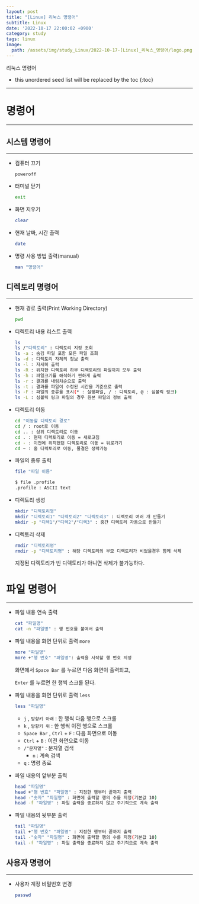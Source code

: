 ```yaml
---
layout: post
title: "[Linux] 리눅스 명령어"
subtitle: Linux
date: '2022-10-17 22:00:02 +0900'
category: study
tags: linux
image:
  path: /assets/img/study_Linux/2022-10-17-[Linux]_리눅스_명령어/logo.png
---
```


리눅스 명령어

<!--more-->

* this unordered seed list will be replaced by the toc
{:toc}

<hr/>

# 명령어

---

## 시스템 명령어

---

- 컴퓨터 끄기
    
    ```bash
    poweroff
    ```
    
- 터미널 닫기
    
    ```bash
    exit
    ```
    
- 화면 지우기
    
    ```bash
    clear
    ```
    
- 현재 날짜, 시간 출력
    
    ```bash
    date
    ```
    
- 명령 사용 방법 출력(manual)
    
    ```bash
    man "명령어"
    ```
    

## 디렉토리 명령어

---

- 현재 경로 출력(Print Working Directory)
    
    ```bash
    pwd
    ```
    
- 디렉토리 내용 리스트 출력
    
    ```bash
    ls
    ls /"디렉토리" : 디렉토리 지정 조회
    ls -a : 숨김 파일 포함 모든 파일 조회
    ls -d : 디렉토리 자체의 정보 출력
    ls -l : 자세히 출력
    ls -R : 위치한 디렉토리 하부 디렉토리의 파일까지 모두 출력
    ls -h : 파일크기를 해석하기 편하게 출력
    ls -r : 결과를 내림차순으로 출력
    ls -t : 결과를 파일이 수정된 시간을 기준으로 출력
    ls -F : 파일의 종류를 표시(* : 실행파일, / : 디렉토리, @ : 심볼릭 링크)
    ls -L : 심볼릭 링크 파일의 경우 원본 파일의 정보 출력
    ```
    
- 디렉토리 이동
    
    ```bash
    cd "이동할 디렉토리 경로"
    cd / : root로 이동
    cd .. : 상위 디렉토리로 이동
    cd . : 현재 디렉토리로 이동 = 새로고침
    cd - : 이전에 위치했던 디렉토리로 이동 = 뒤로가기
    cd ~ : 홈 디렉토리로 이동, 물결은 생략가능
    ```
    
- 파일의 종류 출력
    
    ```bash
    file "파일 이름"
    
    $ file .profile
    .profile : ASCII text
    ```
    
- 디렉토리 생성
    
    ```bash
    mkdir "디렉토리명"
    mkdir "디렉토리1" "디렉토리2" "디렉토리3" : 디렉토리 여러 개 만들기
    mkdir -p "디렉1"/"디렉2"/"디렉3" : 중간 디렉토리 자동으로 만들기
    ```
    
- 디렉토리 삭제
    
    ```bash
    rmdir "디렉토리명"
    rmdir -p "디렉토리명" : 해당 디렉토리의 부모 디렉토리가 비었을경우 함께 삭제
    ```
    
    지정된 디렉토리가 빈 디렉토리가 아니면 삭제가 불가능하다.
    

# 파일 명령어

---

- 파일 내용 연속 출력
    
    ```bash
    cat "파일명"
    cat -n "파일명" : 행 번호를 붙여서 출력
    ```
    
- 파일 내용을 화면 단위로 출력 `more`
    
    ```bash
    more "파일명"
    more +"행 번호" "파일명": 출력을 시작할 행 번호 지정
    ```
    
    화면에서 `Space Bar` 를 누르면 다음 화면이 출력되고,
    
    `Enter` 를 누르면 한 행씩 스크롤 된다.
    
- 파일 내용을 화면 단위로 출력 `less`
    
    ```bash
    less "파일명"
    ```
    
    - `j` , `방향키 아래` : 한 행씩 다음 행으로 스크롤
    - `k` , `방향키 위` : 한 행씩 이전 행으로 스크롤
    - `Space Bar` , `Ctrl` + `F` : 다음 화면으로 이동
    - `Ctrl` + `B` : 이전 화면으로 이동
    - `/"문자열"` : 문자열 검색
        - `n` : 계속 검색
    - `q` : 명령 종료
- 파일 내용의 앞부분 출력
    
    ```bash
    head "파일명"
    head +"행 번호" "파일명" : 지정한 행부터 끝까지 출력
    head -"숫자" "파일명" : 화면에 출력할 행의 수를 지정(기본값 10)
    head -f "파일명" : 파일 출력을 종료하지 않고 주기적으로 계속 출력
    ```
    
- 파일 내용의 뒷부분 출력
    
    ```bash
    tail "파일명"
    tail +"행 번호" "파일명" : 지정한 행부터 끝까지 출력
    tail -"숫자" "파일명" : 화면에 출력할 행의 수를 지정(기본값 10)
    tail -f "파일명" : 파일 출력을 종료하지 않고 주기적으로 계속 출력
    ```
    

## 사용자 명령어

---

- 사용자 계정 비밀번호 변경

    ```bash
    passwd
    ```